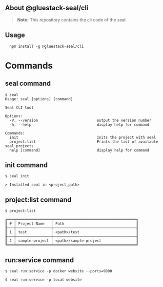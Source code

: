 ## About @gluestack-seal/cli

> **Note:** This repository contains the cli code of the seal.

## Usage

```
  npm install -g @gluestack-seal/cli
```

# Commands

## seal command

```shell
$ seal
Usage: seal [options] [command]

Seal CLI tool

Options:
  -V, --version                           output the version number
  -h, --help                              display help for command

Commands:
  init                                    Inits the project with seal
  project:list                            Prints the list of available seal projects
  help [command]                          display help for command
```

## init command

```shell
$ seal init

> Installed seal in <project_path>
```

## project:list command

```shell
$ project:list

╔═══╤════════════════╤══════════════════════════════════════╗
║ # │ Project Name   │ Path                                 ║
╟───┼────────────────┼──────────────────────────────────────╢
║ 1 │ test           │ <path>/test                          ║
╟───┼────────────────┼──────────────────────────────────────╢
║ 2 │ sample-project │ <path>/sample-project                ║
╚═══╧════════════════╧══════════════════════════════════════╝
```

## run:service command

```shell
$ seal run:service -p docker website --ports=9000

```

```shell
$ seal run:service -p local website

```
